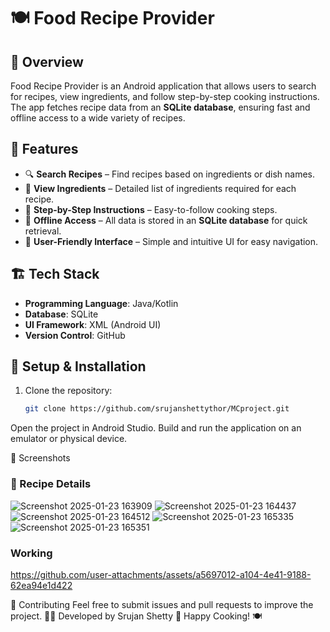 # 🍽️ Food Recipe Provider

## 📌 Overview
Food Recipe Provider is an Android application that allows users to search for recipes, view ingredients, and follow step-by-step cooking instructions. The app fetches recipe data from an **SQLite database**, ensuring fast and offline access to a wide variety of recipes.

## 🚀 Features
- 🔍 **Search Recipes** – Find recipes based on ingredients or dish names.
- 📖 **View Ingredients** – Detailed list of ingredients required for each recipe.
- 🍳 **Step-by-Step Instructions** – Easy-to-follow cooking steps.
- 📂 **Offline Access** – All data is stored in an **SQLite database** for quick retrieval.
- 🌟 **User-Friendly Interface** – Simple and intuitive UI for easy navigation.

## 🏗️ Tech Stack
- **Programming Language**: Java/Kotlin  
- **Database**: SQLite  
- **UI Framework**: XML (Android UI)  
- **Version Control**: GitHub  

## 🔧 Setup & Installation
1. Clone the repository:
   ```sh
   git clone https://github.com/srujanshettythor/MCproject.git
Open the project in Android Studio.
Build and run the application on an emulator or physical device.

📸 Screenshots
### 🍳 Recipe Details
![Screenshot 2025-01-23 163909](https://github.com/user-attachments/assets/f6895ef9-e570-4549-8f6c-2eb9600d3881)
![Screenshot 2025-01-23 164437](https://github.com/user-attachments/assets/25ce2baa-1f21-4304-91ac-6466a23af390)
![Screenshot 2025-01-23 164512](https://github.com/user-attachments/assets/758ae70c-a042-44a4-ab4b-095bdd6ca6f8)
![Screenshot 2025-01-23 165335](https://github.com/user-attachments/assets/4a8ee022-8233-421e-88a5-1c6f6c8b79a5)
![Screenshot 2025-01-23 165351](https://github.com/user-attachments/assets/ad9aaa9e-c208-4d87-b656-ab9d784726e9)
### Working

https://github.com/user-attachments/assets/a5697012-a104-4e41-9188-62ea94e1d422




🤝 Contributing
Feel free to submit issues and pull requests to improve the project.
👨‍💻 Developed by Srujan Shetty
📌 Happy Cooking! 🍽️
